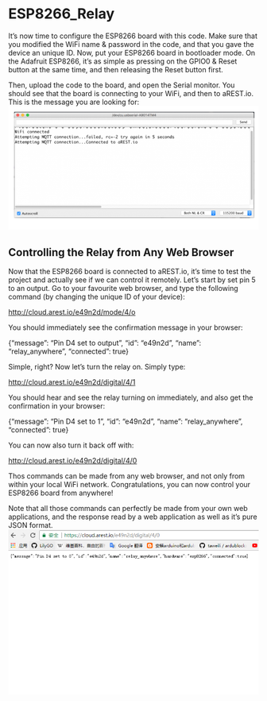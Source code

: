 # ESP8266_Relay

It’s now time to configure the ESP8266 board with this code. Make sure that you modified the WiFi name & password in the code, and that you gave the device an unique ID. Now, put your ESP8266 board in bootloader mode. On the Adafruit ESP8266, it’s as simple as pressing on the GPIO0 & Reset button at the same time, and then releasing the Reset button first.

Then, upload the code to the board, and open the Serial monitor. You should see that the board is connecting to your WiFi, and then to aREST.io. This is the message you are looking for:
![images](https://github.com/LilyGO/ESP8266_Relay/blob/master/images/image2.jpg)
## Controlling the Relay from Any Web Browser
Now that the ESP8266 board is connected to aREST.io, it’s time to test the project and actually see if we can control it remotely. Let’s start by set pin 5 to an output. Go to your favourite web browser, and type the following command (by changing the unique ID of your device):

http://cloud.arest.io/e49n2d/mode/4/o

You should immediately see the confirmation message in your browser:

{“message”: “Pin D4 set to output”, “id”: “e49n2d”, “name”: “relay_anywhere”, “connected”: true}

Simple, right? Now let’s turn the relay on. Simply type:

http://cloud.arest.io/e49n2d/digital/4/1

You should hear and see the relay turning on immediately, and also get the confirmation in your browser:

{“message”: “Pin D4 set to 1”, “id”: “e49n2d”, “name”: “relay_anywhere”, “connected”: true}

You can now also turn it back off with:

http://cloud.arest.io/e49n2d/digital/4/0

Thos commands can be made from any web browser, and not only from within your local WiFi network. Congratulations, you can now control your ESP8266 board from anywhere!

Note that all those commands can perfectly be made from your own web applications, and the response read by a web application as well as it’s pure JSON format.
![images](https://github.com/LilyGO/ESP8266_Relay/blob/master/images/image1.jpg)
